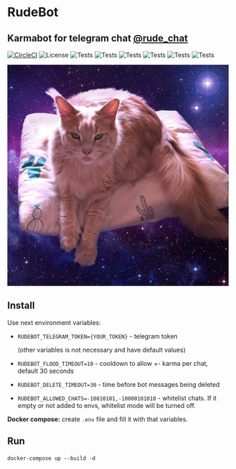 # RudeBot
## Karmabot for telegram chat [@rude_chat](https://t.me/rude_chat)


[![CircleCI](https://img.shields.io/badge/Telegram-RudeChat-blue)](https://www.youtube.com/watch?v=dQw4w9WgXcQ)
![License](https://img.shields.io/badge/License-Apache%20License%202.0-blue)
![Tests](https://img.shields.io/github/stars/awitwicki/rude_bot)
![Tests](https://img.shields.io/github/languages/top/awitwicki/rude_bot)
![Tests](https://img.shields.io/badge/dotnet%20version-6.0-blue)
![Tests](https://img.shields.io/github/forks/awitwicki/rude_bot)
![Tests](https://img.shields.io/github/issues-pr/awitwicki/rude_bot)
![Tests](https://img.shields.io/github/last-commit/awitwicki/rude_bot)

![Waterfall](data/media/cat.jpg)

## Install

Use next environment variables:

* `RUDEBOT_TELEGRAM_TOKEN={YOUR_TOKEN}` - telegram token

    (other variables is not necessary and have default values)

* `RUDEBOT_FLOOD_TIMEOUT=10` - cooldown to allow +- karma per chat, default 30 seconds
* `RUDEBOT_DELETE_TIMEOUT=30` - time before bot messages being deleted
* `RUDEBOT_ALLOWED_CHATS=-10010101,-10000101010` - whitelist chats. If it empty or not added to envs, whitelist mode will be turned off.

**Docker compose:**  create `.env` file and fill it with that variables.

## Run

```
docker-compose up --build -d
```
